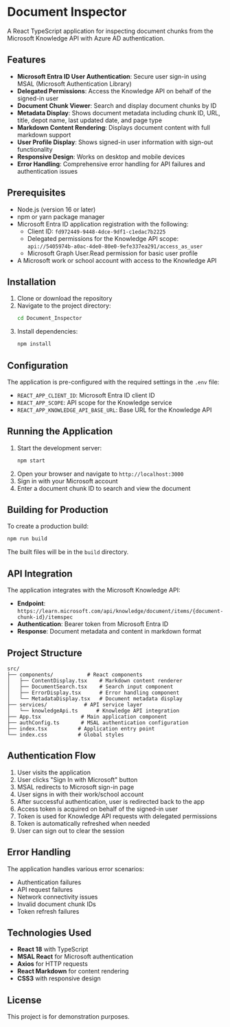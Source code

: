 # Document Inspector

A React TypeScript application for inspecting document chunks from the Microsoft Knowledge API with Azure AD authentication.

## Features

- **Microsoft Entra ID User Authentication**: Secure user sign-in using MSAL (Microsoft Authentication Library)
- **Delegated Permissions**: Access the Knowledge API on behalf of the signed-in user
- **Document Chunk Viewer**: Search and display document chunks by ID
- **Metadata Display**: Shows document metadata including chunk ID, URL, title, depot name, last updated date, and page type
- **Markdown Content Rendering**: Displays document content with full markdown support
- **User Profile Display**: Shows signed-in user information with sign-out functionality
- **Responsive Design**: Works on desktop and mobile devices
- **Error Handling**: Comprehensive error handling for API failures and authentication issues

## Prerequisites

- Node.js (version 16 or later)
- npm or yarn package manager
- Microsoft Entra ID application registration with the following:
  - Client ID: `fd972449-9448-4dce-9df1-c1edac7b2225`
  - Delegated permissions for the Knowledge API scope: `api://5405974b-a0ac-4de0-80e0-9efe337ea291/access_as_user`
  - Microsoft Graph User.Read permission for basic user profile
- A Microsoft work or school account with access to the Knowledge API

## Installation

1. Clone or download the repository
2. Navigate to the project directory:
   ```bash
   cd Document_Inspector
   ```
3. Install dependencies:
   ```bash
   npm install
   ```

## Configuration

The application is pre-configured with the required settings in the `.env` file:

- `REACT_APP_CLIENT_ID`: Microsoft Entra ID client ID
- `REACT_APP_SCOPE`: API scope for the Knowledge service
- `REACT_APP_KNOWLEDGE_API_BASE_URL`: Base URL for the Knowledge API

## Running the Application

1. Start the development server:
   ```bash
   npm start
   ```
2. Open your browser and navigate to `http://localhost:3000`
3. Sign in with your Microsoft account
4. Enter a document chunk ID to search and view the document

## Building for Production

To create a production build:

```bash
npm run build
```

The built files will be in the `build` directory.

## API Integration

The application integrates with the Microsoft Knowledge API:
- **Endpoint**: `https://learn.microsoft.com/api/knowledge/document/items/{document-chunk-id}/itemspec`
- **Authentication**: Bearer token from Microsoft Entra ID
- **Response**: Document metadata and content in markdown format

## Project Structure

```
src/
├── components/           # React components
│   ├── ContentDisplay.tsx    # Markdown content renderer
│   ├── DocumentSearch.tsx    # Search input component
│   ├── ErrorDisplay.tsx      # Error handling component
│   └── MetadataDisplay.tsx   # Document metadata display
├── services/            # API service layer
│   └── knowledgeApi.ts      # Knowledge API integration
├── App.tsx             # Main application component
├── authConfig.ts       # MSAL authentication configuration
├── index.tsx          # Application entry point
└── index.css          # Global styles
```

## Authentication Flow

1. User visits the application
2. User clicks "Sign In with Microsoft" button
3. MSAL redirects to Microsoft sign-in page
4. User signs in with their work/school account
5. After successful authentication, user is redirected back to the app
6. Access token is acquired on behalf of the signed-in user
7. Token is used for Knowledge API requests with delegated permissions
8. Token is automatically refreshed when needed
9. User can sign out to clear the session

## Error Handling

The application handles various error scenarios:
- Authentication failures
- API request failures
- Network connectivity issues
- Invalid document chunk IDs
- Token refresh failures

## Technologies Used

- **React 18** with TypeScript
- **MSAL React** for Microsoft authentication
- **Axios** for HTTP requests
- **React Markdown** for content rendering
- **CSS3** with responsive design

## License

This project is for demonstration purposes.
